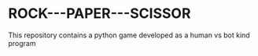 # ROCK---PAPER---SCISSOR
This repository contains a python game developed as a human vs bot kind program
